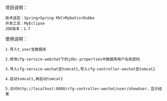 
项目说明：
	
	技术选型：Spring+Spring MVC+Mybatis+Dubbo
	开发工具：MyEclipse
	JDK版本：1.7

使用说明：

	1.导入t_user至数据库

	2.修改cfg-service-webchat下的jdbc.properties中数据库用户名和密码

	3.导入cfg-service-wechat至tomcat1,导入cfg-controller-wechat至tomcat2

	4.启动tomcat1,再启动tomcat2

	5.访问http://localhost:8080/cfg-controller-wechat/user/showUser，显示结果